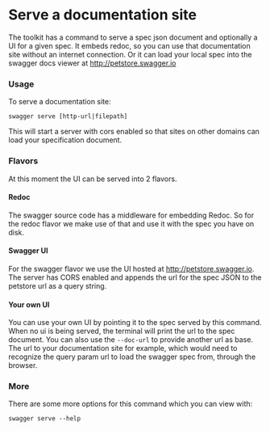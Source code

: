 # Serve a documentation site

The toolkit has a command to serve a spec json document and optionally a UI for a given spec. 
It embeds redoc, so you can use that documentation site without an internet connection.
Or it can load your local spec into the swagger docs viewer at http://petstore.swagger.io

<!--more-->

### Usage 

To serve a documentation site:

```
swagger serve [http-url|filepath]
```

This will start a server with cors enabled so that sites on other domains can load your specification document. 

### Flavors

At this moment the UI can be served into 2 flavors.

#### Redoc

The swagger source code has a middleware for embedding Redoc.
So for the redoc flavor we make use of that and use it with the spec you have on disk.

#### Swagger UI

For the swagger flavor we use the UI hosted at http://petstore.swagger.io.
The server has CORS enabled and appends the url for the spec JSON to the petstore url as a query string. 

#### Your own UI

You can use your own UI by pointing it to the spec served by this command.
When no ui is being served, the terminal will print the url to the spec document.
You can also use the `--doc-url` to provide another url as base. 
The url to your documentation site for example, which would need to recognize the query param url to load the swagger spec from, through the browser.

### More

There are some more options for this command which you can view with:

```
swagger serve --help
```
